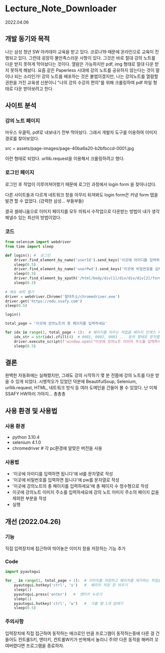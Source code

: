 # Lecture_Note_Downloader

2022.04.06

## 개발 동기와 목적

나는 삼성 청년 SW 아카데미 교육을 받고 있다. 코로나19 때문에 온라인으로 교육이 진행되고 있다. 그런데 굉장히 불만족스러운 사항이 있다. 그것은 바로 절대 강의 노트를 다운 받지 못하게 막아놨다는 것이다. 열람은 가능하지만 pdf, img 형태로 절대 다운 받지 못하게 해놨다. 요즘 같은 Paperless 시대에 강의 노트를 공유하지 않는다는 것이 말이나 되는 소리인가! 강의 노트를 배포하는 것은 불법이겠지만, 나는 강의노트를 열람할 권한을 가진 교육생 신분이니 "나의 강의 수강의 편의"를 위해 크롤링하여 pdf 파일 형태로 다운 받아보려고 한다.



## 사이트 분석

### 강의 노트 페이지

마우스 우클릭, pdf로 내보내기 전부 막아놨다. 그래서 개발자 도구를 이용하여 이미지 경로를 찾아보았다.

src = assets/page-images/page-40ba6a20-b2bfbccd-0001.jpg

이런 형태로 되었다. urllib.request을 이용해서 크롤링하려고 했다.



### 로그인 페이지

로그인 후 작업이 이루어져야했기 때문에 로그인 과정에서 login form 을 찾아나섰다.

다른 사이트들과 다르게 네트워크 창을 아무리 뒤져봐도 login form은 커녕 form 탭을 발견 할 수 없었다. (강력한 삼성... 부들부들)

결국 셀레니움으로 이미지 페이지를 모두 띄워서 수작업으로 다운받는 방법이 내가 생각해낼수 있는 최선의 방법이었다.



### 코드

```python
from selenium import webdriver
from time import sleep

def login(): #  로그인
    driver.find_element_by_name('userId').send_keys('이곳에 아이디를 입력하면 됩니다')
    sleep(0.5)
    driver.find_element_by_name('userPwd').send_keys('이곳에 비밀번호를 입력하면 됩니다')
    sleep(0.5)
    driver.find_element_by_xpath('/html/body/div[1]/div/div/div[2]/form/div/div[2]/div[3]/a').click()
    sleep(0.5)
    
# 에듀 싸피 열기
driver = webdriver.Chrome('절대주소/chromedriver.exe')
driver.get('https://edu.ssafy.com')
sleep(0.5)

login()

total_page = '이곳에 강의노트의 총 페이지를 입력하세요'

for idx in range(1, total_page + 1):  # 페이지를 띄우는 작업을 페이지 인덱스 마다 반복
    idx_str = str(idx).zfill(4)  # 0001, 0002, 0003 ... 등의 형태로 문자열을 변환
    driver.execute_script(f'window.open("이곳에 강의노트 이미지 주소를 입력하세요-{idx_str}.jpg");')  #자바 스크립트 형태로 새 탭을 띄워 주는 형식
    sleep(0.5)
```



## 결론

완벽한 자동화에는 실패했지만, 그래도 강의 시작하기 몇 분 전쯤에 강의 노트를 다운 받을 수 있게 되었다. 시행착오가 있었던 덕분에 BeautifulSoup, Selenium, urllib.request, HTML, 네트워크 방식 등 여러 도메인을 건들어 볼 수 있었다. 난 이제 SSAFY HW하러 가야지... 총총총



## 사용 환경 및 사용법

### 사용 환경

- python             3.10.4          
- selenium             4.1.0
- chromedriver              # 각 pc환경에 알맞은 버전을 사용



### 사용법

- '이곳에 아이디를 입력하면 됩니다'에 id를 문자열로 작성
- '이곳에 비밀번호를 입력하면 됩니다'에 pw를 문자열로 작성
- '이곳에 강의노트의 총 페이지를 입력하세요'에 총 페이지 수 정수형으로 작성
- 이곳에 강의노트 이미지 주소를 입력하세요에 강의 노트 이미지 주소의 페이지 값을 제외한 부분을 작성
- 실행



## 개선 (2022.04.26)

### 기능

직접 입력장치에 접근하여 띄어놓은 이미지 창을 저장하는 기능 추가

### Code

```python
import pyautogui

for _ in range(1, total_page + 1):  # 이미지를 저장하고 페이지를 제거하는 작업을 페이지 수 만큼 반복
    pyautogui.hotkey('ctrl', 's')   #  페이지 저장 창 띄우기
    sleep(1)
    pyautogui.press('enter')   #  엔터키 누르기
    sleep(1)
    pyautogui.hotkey('ctrl', 'w')   #  크롬 탭 1개 없애기
    sleep(0.5)

```

### 주의사항

입력장치에 직접 접근하여 동작하는 매크로인 만큼 프로그램이 동작하는중에 다른 걸 건들어도 컨트롤S키, 엔터키, 컨트롤W키가 반복해서 눌리니 주의!
다른 동작을 해버려 꼬여버렸다면 프로그램을 종료하자.